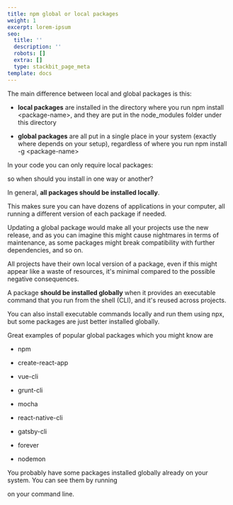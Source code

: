 ```yaml
---
title: npm global or local packages
weight: 1
excerpt: lorem-ipsum
seo:
  title: ''
  description: ''
  robots: []
  extra: []
  type: stackbit_page_meta
template: docs
---
```

The main difference between local and global packages is this:



*   **local packages** are installed in the directory where you run npm install \<package-name>, and they are put in the node_modules folder under this directory

*   **global packages** are all put in a single place in your system (exactly where depends on your setup), regardless of where you run npm install -g \<package-name>

In your code you can only require local packages:

so when should you install in one way or another?

In general, **all packages should be installed locally**.

This makes sure you can have dozens of applications in your computer, all running a different version of each package if needed.

Updating a global package would make all your projects use the new release, and as you can imagine this might cause nightmares in terms of maintenance, as some packages might break compatibility with further dependencies, and so on.

All projects have their own local version of a package, even if this might appear like a waste of resources, it's minimal compared to the possible negative consequences.

A package **should be installed globally** when it provides an executable command that you run from the shell (CLI), and it's reused across projects.

You can also install executable commands locally and run them using npx, but some packages are just better installed globally.

Great examples of popular global packages which you might know are

*   npm

*   create-react-app

*   vue-cli

*   grunt-cli

*   mocha

*   react-native-cli

*   gatsby-cli

*   forever

*   nodemon

You probably have some packages installed globally already on your system. You can see them by running

on your command line.
